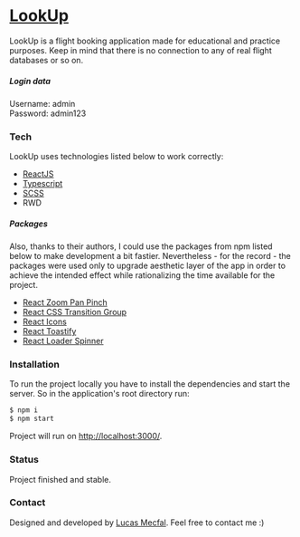 # [LookUp]

LookUp is a flight booking application made for educational and practice purposes. Keep in mind that there is no connection to any of real flight databases or so on.

##### Login data
Username: admin<br/>
Password: admin123

### Tech

LookUp uses technologies listed below to work correctly:

* [ReactJS]
* [Typescript]
* [SCSS]
* RWD

##### Packages

Also, thanks to their authors, I could use the packages from npm listed below to make development a bit fastier. Nevertheless - for the record - the packages were used only to upgrade aesthetic layer of the app in order to achieve the intended effect while rationalizing the time available for the project.

* [React Zoom Pan Pinch]
* [React CSS Transition Group]
* [React Icons]
* [React Toastify]
* [React Loader Spinner]

### Installation

To run the project locally you have to install the dependencies and start the server. So in the application's root directory run:

```sh
$ npm i
$ npm start
```

Project will run on [http://localhost:3000/].

### Status
Project finished and stable.

### Contact
Designed and developed by [Lucas Mecfal](mailto:lukme00@gmail.com). Feel free to contact me :) 

   [LookUp]: <https://look-up.netlify.app/>
   [ReactJS]: <https://reactjs.org/>
   [Typescript]: <https://www.typescriptlang.org/>
   [ES6]: <http://www.ecma-international.org/ecma-262/6.0/>
   [SCSS]: <https://sass-lang.com/>
   [React Zoom Pan Pinch]: <https://www.npmjs.com/package/react-zoom-pan-pinch/>
   [React CSS Transition Group]: <https://www.npmjs.com/package/react-addons-css-transition-group/>
   [React Icons]: <https://www.npmjs.com/package/react-icons/>
   [React Toastify]: <https://github.com/fkhadra/react-toastify/>
   [React Loader Spinner]: <https://www.npmjs.com/package/react-loader-spinner/>
   [http://localhost:3000/]: <http://localhost:3000/>

